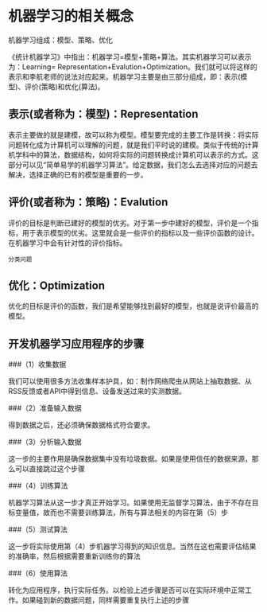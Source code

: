 # 机器学习的相关概念
机器学习组成：模型、策略、优化

《统计机器学习》中指出：机器学习=模型+策略+算法。其实机器学习可以表示为：Learning= Representation+Evalution+Optimization。我们就可以将这样的表示和李航老师的说法对应起来。机器学习主要是由三部分组成，即：表示(模型)、评价(策略)和优化(算法)。

## 表示(或者称为：模型)：Representation

表示主要做的就是建模，故可以称为模型。模型要完成的主要工作是转换：将实际问题转化成为计算机可以理解的问题，就是我们平时说的建模。类似于传统的计算机学科中的算法，数据结构，如何将实际的问题转换成计算机可以表示的方式。这部分可以见“简单易学的机器学习算法”。给定数据，我们怎么去选择对应的问题去解决，选择正确的已有的模型是重要的一步。

## 评价(或者称为：策略)：Evalution

评价的目标是判断已建好的模型的优劣。对于第一步中建好的模型，评价是一个指标，用于表示模型的优劣。这里就会是一些评价的指标以及一些评价函数的设计。在机器学习中会有针对性的评价指标。

    分类问题

## 优化：Optimization

优化的目标是评价的函数，我们是希望能够找到最好的模型，也就是说评价最高的模型。

## 开发机器学习应用程序的步骤

###（1）收集数据

我们可以使用很多方法收集样本护具，如：制作网络爬虫从网站上抽取数据、从RSS反馈或者API中得到信息、设备发送过来的实测数据。

###（2）准备输入数据

得到数据之后，还必须确保数据格式符合要求。

###（3）分析输入数据

这一步的主要作用是确保数据集中没有垃圾数据。如果是使用信任的数据来源，那么可以直接跳过这个步骤

###（4）训练算法

机器学习算法从这一步才真正开始学习。如果使用无监督学习算法，由于不存在目标变量值，故而也不需要训练算法，所有与算法相关的内容在第（5）步

###（5）测试算法

这一步将实际使用第（4）步机器学习得到的知识信息。当然在这也需要评估结果的准确率，然后根据需要重新训练你的算法

###（6）使用算法

转化为应用程序，执行实际任务。以检验上述步骤是否可以在实际环境中正常工作。如果碰到新的数据问题，同样需要重复执行上述的步骤
